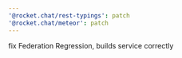 ```yaml
---
'@rocket.chat/rest-typings': patch
'@rocket.chat/meteor': patch
---
```


fix Federation Regression, builds service correctly

